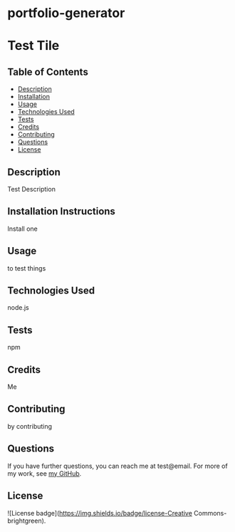 # portfolio-generator

# Test Tile
  ## Table of Contents
  * [Description](#description)
  * [Installation](#installation)
  * [Usage](#usage)
  * [Technologies Used](#technologies)
  * [Tests](#tests)
  * [Credits](#credits)
  * [Contributing](#contributing)
  * [Questions](#questions)
  * [License](#license)
  ## Description
  Test Description
  ## Installation Instructions
  Install one
  ## Usage
  to test things
  ## Technologies Used
  node.js
  ## Tests
  npm
  ## Credits
  Me
  ## Contributing
  by contributing
  ## Questions
  If you have further questions, you can reach me at test@email. For more of my work, see [my GitHub](https://github.com/testgithubuser).
  ## License
  ![License badge](https://img.shields.io/badge/license-Creative Commons-brightgreen).
